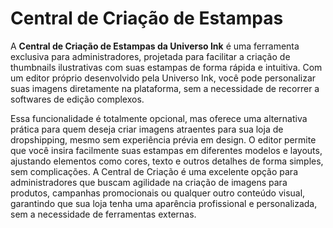 # Central de Criação de Estampas

A **Central de Criação de Estampas da Universo Ink** é uma ferramenta exclusiva para administradores, projetada para facilitar a criação de thumbnails ilustrativas com suas estampas de forma rápida e intuitiva. Com um editor próprio desenvolvido pela Universo Ink, você pode personalizar suas imagens diretamente na plataforma, sem a necessidade de recorrer a softwares de edição complexos.

Essa funcionalidade é totalmente opcional, mas oferece uma alternativa prática para quem deseja criar imagens atraentes para sua loja de dropshipping, mesmo sem experiência prévia em design. O editor permite que você insira facilmente suas estampas em diferentes modelos e layouts, ajustando elementos como cores, texto e outros detalhes de forma simples, sem complicações. A Central de Criação é uma excelente opção para administradores que buscam agilidade na criação de imagens para produtos, campanhas promocionais ou qualquer outro conteúdo visual, garantindo que sua loja tenha uma aparência profissional e personalizada, sem a necessidade de ferramentas externas.
